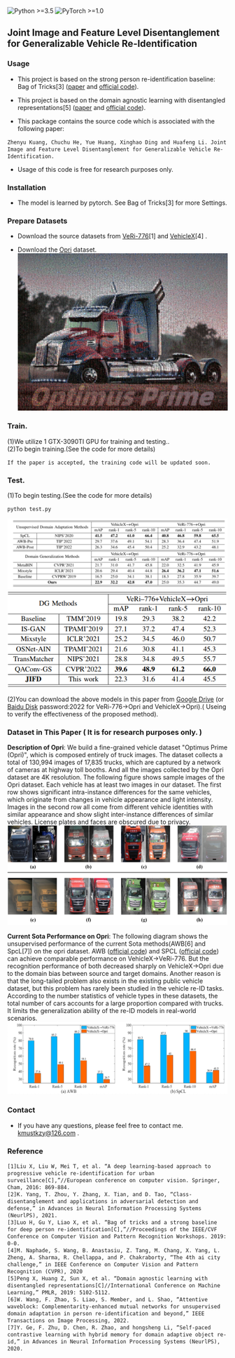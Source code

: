 ![Python >=3.5](https://img.shields.io/badge/Python->=3.7-blue.svg)
![PyTorch >=1.0](https://img.shields.io/badge/PyTorch->=1.0-yellow.svg)

## Joint Image and Feature Level Disentanglement for Generalizable Vehicle Re-Identification

### Usage
- This project is based on the strong person re-identification baseline: Bag of Tricks[3] ([paper](https://openaccess.thecvf.com/content_CVPRW_2019/papers/TRMTMCT/Luo_Bag_of_Tricks_and_a_Strong_Baseline_for_Deep_Person_CVPRW_2019_paper.pdf) and [official code](https://github.com/michuanhaohao/reid-strong-baseline)).


- This project is based on the domain agnostic learning with disentangled representations[5] ([paper](http://proceedings.mlr.press/v97/peng19b/peng19b.pdf) and [official code](https://github.com/VisionLearningGroup/DAL/tree/19d74cc89a63664a45e79f9aebff32e7dc7bcea1)).

- This package contains the source code which is associated with the following paper:
```
Zhenyu Kuang, Chuchu He, Yue Huang, Xinghao Ding and Huafeng Li. Joint Image and Feature Level Disentanglement for Generalizable Vehicle Re-Identification. 
```
- Usage of this code is free for research purposes only. 

### Installation
- The model is learned by pytorch. See Bag of Tricks[3] for more Settings.

### Prepare Datasets
- Download the source datasets from [VeRi-776](https://vehiclereid.github.io/VeRi/)[1] and [VehicleX](https://github.com/yorkeyao/VehicleX)[4] .

- Download the [Opri](https://github.com/KZYYYY/Optimus-Prime-dataset) dataset.
![framework](opri_ours.jpg)

### Train.  
(1)We utilize 1 GTX-3090TI GPU for training and testing..    
(2)To begin training.(See the code for more details)

```
If the paper is accepted, the training code will be updated soon.
```
### Test.   
(1)To begin testing.(See the code for more details)  

```
python test.py
```
![framework](results.png)
![framework](veri+vehicleX2opri.png)

(2)You can download the above models in this paper from [Google Drive](https://drive.google.com/drive/folders/15GtYcUJzjMJawhcIKX1xaDUUoUUNpMke?usp=sharing) (or  [Baidu Disk](https://pan.baidu.com/s/1SJJvFnCJFMa4qMK1QP8Gfg) password:2022 for VeRi-776→Opri and VehicleX→Opri).( Useing to verify the effectiveness of the proposed method).


### Dataset in This Paper ( It is for research purposes only. )

**Description of Opri**: We build a fine-grained vehicle dataset "Optimus Prime (Opri)", which is composed entirely of truck images. The dataset collects a total of 130,994 images of 17,835 trucks, which are captured by a network of cameras at highway toll booths. And all the images collected by the Opri dataset are 4K resolution. The following figure  shows sample images of the Opri dataset. Each vehicle has at least two images in our dataset. The first row shows significant intra-instance differences for the same vehicles, which originate from changes in vehicle appearance and light intensity. Images in the second row all come from different vehicle identities with similar appearance and show slight inter-instance differences of similar vehicles. License plates and faces are obscured due to privacy.
![framework](samples.png)

**Current Sota Performance on Opri**: The following diagram shows the unsupervised performance of the current Sota methods(AWB[6] and SpcL[7]) on the opri dataset. AWB ([official code](https://github.com/WangWenhao0716/Attentive-WaveBlock)) and  SPCL ([official code](https://github.com/yxgeee/SpCL)) can achieve comparable performance on VehicleX→VeRi-776. But the recognition performance of both decreased sharply on VehicleX→Opri due to the domain bias between source and target domains. Another reason is that the long-tailed problem also exists in the existing public vehicle dataset, but this problem has rarely been studied in the vehicle re-ID tasks. According to the number statistics of vehicle types in these datasets, the total number of cars accounts for a large proportion compared with trucks. It limits the generalization ability of the re-ID models in real-world scenarios.
![framework](sota_performance.png)

### Contact
- If you have any questions, please feel free to contact me. [kmustkzy@126.com](kmustkzy@126.com) . 

### Reference
```
[1]Liu X, Liu W, Mei T, et al. “A deep learning-based approach to progressive vehicle re-identification for urban surveillance[C],”//European conference on computer vision. Springer, Cham, 2016: 869-884.  
[2]K. Yang, T. Zhou, Y. Zhang, X. Tian, and D. Tao, “Class-disentanglement and applications in adversarial detection and defense,” in Advances in Neural Information Processing Systems (NeurlPS), 2021.
[3]Luo H, Gu Y, Liao X, et al. “Bag of tricks and a strong baseline for deep person re-identification[C],”//Proceedings of the IEEE/CVF Conference on Computer Vision and Pattern Recognition Workshops. 2019: 0-0.
[4]M. Naphade, S. Wang, B. Anastasiu, Z. Tang, M. Chang, X. Yang, L. Zheng, A. Sharma, R. Chellappa, and P. Chakraborty, “The 4th ai city challenge,” in IEEE Conference on Computer Vision and Pattern Recognition (CVPR), 2020
[5]Peng X, Huang Z, Sun X, et al. “Domain agnostic learning with disentangled representations[C]//International Conference on Machine Learning,” PMLR, 2019: 5102-5112.
[6]W. Wang, F. Zhao, S. Liao, S. Member, and L. Shao, “Attentive waveblock: Complementarity-enhanced mutual networks for unsupervised domain adaptation in person re-identification and beyond,” IEEE Transactions on Image Processing, 2022.
[7]Y. Ge, F. Zhu, D. Chen, R. Zhao, and hongsheng Li, “Self-paced contrastive learning with hybrid memory for domain adaptive object re-id,” in Advances in Neural Information Processing Systems (NeurlPS), 2020.
```
